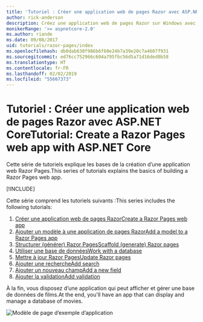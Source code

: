 ```yaml
---
title: 'Tutoriel : Créer une application web de pages Razor avec ASP.NET Core'
author: rick-anderson
description: Créez une application web de pages Razor sur Windows avec Visual Studio, ASP.NET Core et EF Core.
monikerRange: '>= aspnetcore-2.0'
ms.author: riande
ms.date: 09/08/2017
uid: tutorials/razor-pages/index
ms.openlocfilehash: db0dab630f986b6f60e24b7a39e20c7a4607f931
ms.sourcegitcommit: ed76cc752966c604a795fbc56d5a71d16ded0b58
ms.translationtype: HT
ms.contentlocale: fr-FR
ms.lasthandoff: 02/02/2019
ms.locfileid: "55667373"
---
```

# <a name="tutorial-create-a-razor-pages-web-app-with-aspnet-core"></a><span data-ttu-id="0747a-103">Tutoriel : Créer une application web de pages Razor avec ASP.NET Core</span><span class="sxs-lookup"><span data-stu-id="0747a-103">Tutorial: Create a Razor Pages web app with ASP.NET Core</span></span>

<span data-ttu-id="0747a-104">Cette série de tutoriels explique les bases de la création d’une application web Razor Pages.</span><span class="sxs-lookup"><span data-stu-id="0747a-104">This series of tutorials explains the basics of building a Razor Pages web app.</span></span> 

[!INCLUDE[](~/includes/advancedRP.md)]

<span data-ttu-id="0747a-105">Cette série comprend les tutoriels suivants :</span><span class="sxs-lookup"><span data-stu-id="0747a-105">This series includes the following tutorials:</span></span>

1. [<span data-ttu-id="0747a-106">Créer une application web de pages Razor</span><span class="sxs-lookup"><span data-stu-id="0747a-106">Create a Razor Pages web app</span></span>](xref:tutorials/razor-pages/razor-pages-start)
1. [<span data-ttu-id="0747a-107">Ajouter un modèle à une application de pages Razor</span><span class="sxs-lookup"><span data-stu-id="0747a-107">Add a model to a Razor Pages app</span></span>](xref:tutorials/razor-pages/model)
1. [<span data-ttu-id="0747a-108">Structurer (générer) Razor Pages</span><span class="sxs-lookup"><span data-stu-id="0747a-108">Scaffold (generate) Razor pages</span></span>](xref:tutorials/razor-pages/page)
1. [<span data-ttu-id="0747a-109">Utiliser une base de données</span><span class="sxs-lookup"><span data-stu-id="0747a-109">Work with a database</span></span>](xref:tutorials/razor-pages/sql)
1. [<span data-ttu-id="0747a-110">Mettre à jour Razor Pages</span><span class="sxs-lookup"><span data-stu-id="0747a-110">Update Razor pages</span></span>](xref:tutorials/razor-pages/da1)
1. [<span data-ttu-id="0747a-111">Ajouter une recherche</span><span class="sxs-lookup"><span data-stu-id="0747a-111">Add search</span></span>](xref:tutorials/razor-pages/search)
1. [<span data-ttu-id="0747a-112">Ajouter un nouveau champ</span><span class="sxs-lookup"><span data-stu-id="0747a-112">Add a new field</span></span>](xref:tutorials/razor-pages/new-field)
1. [<span data-ttu-id="0747a-113">Ajouter la validation</span><span class="sxs-lookup"><span data-stu-id="0747a-113">Add validation</span></span>](xref:tutorials/razor-pages/validation)

<span data-ttu-id="0747a-114">À la fin, vous disposez d’une application qui peut afficher et gérer une base de données de films.</span><span class="sxs-lookup"><span data-stu-id="0747a-114">At the end, you'll have an app that can display and manage a database of movies.</span></span>

![Modèle de page d’exemple d’application](index/_static/sample-page.png)
